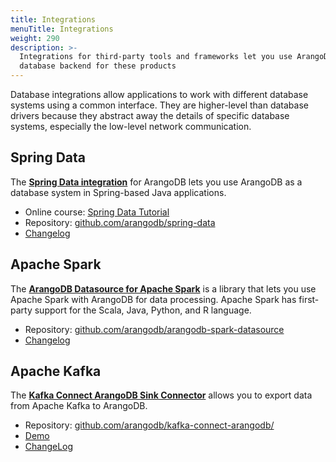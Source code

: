 ```yaml
---
title: Integrations
menuTitle: Integrations
weight: 290
description: >-
  Integrations for third-party tools and frameworks let you use ArangoDB as the
  database backend for these products
---
```

Database integrations allow applications to work with different database systems
using a common interface. They are higher-level than database drivers because
they abstract away the details of specific database systems, especially the
low-level network communication.

## Spring Data

The [**Spring Data integration**](spring-data-arangodb/_index.md) for ArangoDB lets you use
ArangoDB as a database system in Spring-based Java applications.

- Online course: [Spring Data Tutorial](https://university.arangodb.com/courses/spring-data-tutorial)
- Repository: [github.com/arangodb/spring-data](https://github.com/arangodb/spring-data)
- [Changelog](https://github.com/arangodb/spring-data/blob/master/ChangeLog.md#readme)

## Apache Spark

The [**ArangoDB Datasource for Apache Spark**](arangodb-datasource-for-apache-spark.md) is a
library that lets you use Apache Spark with ArangoDB for data processing.
Apache Spark has first-party support for the Scala, Java, Python, and R language.

- Repository: [github.com/arangodb/arangodb-spark-datasource](https://github.com/arangodb/arangodb-spark-datasource)
- [Changelog](https://github.com/arangodb/arangodb-spark-datasource/blob/main/ChangeLog.md)

## Apache Kafka

The [**Kafka Connect ArangoDB Sink Connector**](kafka-connect-arangodb-sink-connector/_index.md)
allows you to export data from Apache Kafka to ArangoDB.

- Repository: [github.com/arangodb/kafka-connect-arangodb/](https://github.com/arangodb/kafka-connect-arangodb/)
- [Demo](https://github.com/arangodb/kafka-connect-arangodb/tree/main/demo)
- [ChangeLog](https://github.com/arangodb/kafka-connect-arangodb/blob/main/ChangeLog.md)
